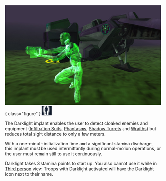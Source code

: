 ![](../images/Darklight.jpg){ class="figure" }
![](../images/Darklight.gif)

The Darklight implant enables the
user to detect cloaked enemies and equipment
([Infiltration Suits](../items/Infiltration_Suit.md),
[Phantasms](../vehicles/Phantasm.md),
[Shadow Turrets](../weapons/Shadow_Turret.md) and
[Wraiths](../vehicles/Wraith.md)) but reduces total sight distance to only a few
meters.

With a one-minute initialization time and a significant stamina discharge, this
implant must be used intermittantly during normal-motion operations, or the user
must remain still to use it continuously.

Darklight takes 3 stamina points to start up. You also cannot use it while in
[Third person](../terminology/Third_person.md) view. Troops with Darklight
activated will have the Darklight icon next to their name.


